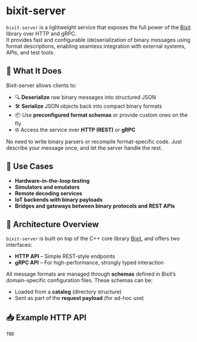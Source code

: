 # bixit-server

`bixit-server` is a lightweight service that exposes the full power of the [Bixit](https://github.com/github/bixit) library over HTTP and gRPC.  
It provides fast and configurable (de)serialization of binary messages using format descriptions, enabling seamless integration with external systems, APIs, and test tools.

## 🚀 What It Does

Bixit-server allows clients to:

- 🔍 **Deserialize** raw binary messages into structured JSON
- 🛠 **Serialize** JSON objects back into compact binary formats
- 📦 Use **preconfigured format schemas** or provide custom ones on the fly
- 🌐 Access the service over **HTTP (REST)** or **gRPC**

No need to write binary parsers or recompile format-specific code. Just describe your message once, and let the server handle the rest.

## 🧠 Use Cases

- **Hardware-in-the-loop testing**
- **Simulators and emulators**
- **Remote decoding services**
- **IoT backends with binary payloads**
- **Bridges and gateways between binary protocols and REST APIs**

## 🧩 Architecture Overview

`bixit-server` is built on top of the C++ core library [Bixit](https://github.com/your-org/bixit), and offers two interfaces:

- **HTTP API** – Simple REST-style endpoints
- **gRPC API** – For high-performance, strongly typed interaction

All message formats are managed through **schemas** defined in Bixit’s domain-specific configuration files. These schemas can be:

- Loaded from a **catalog** (directory structure)
- Sent as part of the **request payload** (for ad-hoc use)

## 📥 Example HTTP API

```http
TBD
